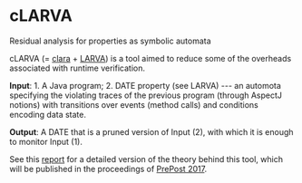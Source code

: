 # cLARVA
Residual analysis for properties as symbolic automata

cLARVA (= [clara](https://github.com/Sable/clara) + [LARVA](http://www.cs.um.edu.mt/svrg/Tools/LARVA/)) is a tool aimed to reduce some of the overheads associated with runtime verification.

**Input**: 
      1. A Java program;
      2. DATE property (see LARVA) --- an automota specifying the violating traces of the previous program (through AspectJ notions) with transitions over events (method calls) and conditions encoding data state.
      
**Output**: A DATE that is a pruned version of Input (2), with which it is enough to monitor Input (1).

See this [report](https://www.um.edu.mt/ict/cs/research/technical_reports) for a detailed version of the theory behind this tool, which will be published in the proceedings of [PrePost 2017](staff.um.edu.mt/afra1/prepost17/).
